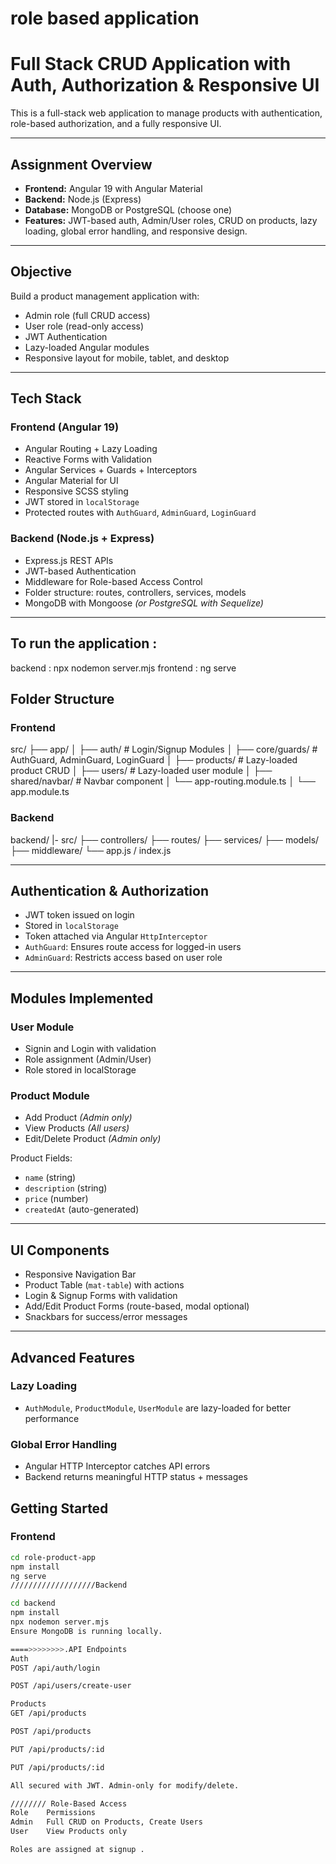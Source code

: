 # role based application 
# Full Stack CRUD Application with Auth, Authorization & Responsive UI

This is a full-stack web application to manage products with authentication, role-based authorization, and a fully responsive UI.

---

## Assignment Overview

- **Frontend:** Angular 19 with Angular Material
- **Backend:** Node.js (Express)
- **Database:** MongoDB or PostgreSQL (choose one)
- **Features:** JWT-based auth, Admin/User roles, CRUD on products, lazy loading, global error handling, and responsive design.

---

## Objective

Build a product management application with:
- Admin role (full CRUD access)
- User role (read-only access)
- JWT Authentication
- Lazy-loaded Angular modules
- Responsive layout for mobile, tablet, and desktop

---

## Tech Stack

### Frontend (Angular 19)
- Angular Routing + Lazy Loading
- Reactive Forms with Validation
- Angular Services + Guards + Interceptors
- Angular Material for UI
- Responsive SCSS styling
- JWT stored in `localStorage`
- Protected routes with `AuthGuard`, `AdminGuard`, `LoginGuard`

### Backend (Node.js + Express)
- Express.js REST APIs
- JWT-based Authentication
- Middleware for Role-based Access Control
- Folder structure: routes, controllers, services, models
- MongoDB with Mongoose *(or PostgreSQL with Sequelize)*

---


## To run the application : 

backend : npx nodemon server.mjs 
frontend : ng serve 


##  Folder Structure

### Frontend

src/
├── app/
│ ├── auth/ # Login/Signup Modules
│ ├── core/guards/ # AuthGuard, AdminGuard, LoginGuard
│ ├── products/ # Lazy-loaded product CRUD
│ ├── users/ # Lazy-loaded user module
│ ├── shared/navbar/ # Navbar component
│ └── app-routing.module.ts
│ └── app.module.ts



### Backend
backend/
   |- src/
    ├── controllers/
    ├── routes/
    ├── services/
    ├── models/
    ├── middleware/
└── app.js / index.js


---

## Authentication & Authorization

- JWT token issued on login
- Stored in `localStorage`
- Token attached via Angular `HttpInterceptor`
- `AuthGuard`: Ensures route access for logged-in users
- `AdminGuard`: Restricts access based on user role

---

## Modules Implemented

### User Module
- Signin and Login with validation
- Role assignment (Admin/User)
- Role stored in localStorage

### Product Module
- Add Product *(Admin only)*
- View Products *(All users)*
- Edit/Delete Product *(Admin only)*

Product Fields:
- `name` (string)
- `description` (string)
- `price` (number)
- `createdAt` (auto-generated)

---

## UI Components

- Responsive Navigation Bar
- Product Table (`mat-table`) with actions
- Login & Signup Forms with validation
- Add/Edit Product Forms (route-based, modal optional)
- Snackbars for success/error messages

---

##  Advanced Features
### Lazy Loading
- `AuthModule`, `ProductModule`, `UserModule` are lazy-loaded for better performance

### Global Error Handling
- Angular HTTP Interceptor catches API errors
- Backend returns meaningful HTTP status + messages



## Getting Started

### Frontend

```bash
cd role-product-app
npm install
ng serve
///////////////////Backend

cd backend
npm install
npx nodemon server.mjs
Ensure MongoDB is running locally.

====>>>>>>>>.API Endpoints
Auth
POST /api/auth/login

POST /api/users/create-user

Products
GET /api/products

POST /api/products

PUT /api/products/:id

PUT /api/products/:id

All secured with JWT. Admin-only for modify/delete.

//////// Role-Based Access
Role	Permissions
Admin	Full CRUD on Products, Create Users
User	View Products only

Roles are assigned at signup .




